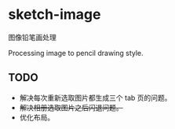 # sketch-image

图像铅笔画处理

Processing image to pencil drawing style.

## TODO

- 解决每次重新选取图片都生成三个 tab 页的问题。
- ~~解决相册选取图片之后闪退问题。~~
- 优化布局。
